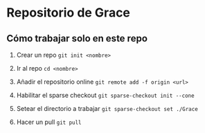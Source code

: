 # Repositorio de Grace 

## Cómo trabajar solo en este repo

1. Crear un repo
`git init <nombre>`

2. Ir al repo
`cd <nombre>`

3. Añadir el repositorio online
`git remote add -f origin <url>`

4. Habilitar el sparse checkout
`git sparse-checkout init --cone`

5. Setear el directorio a trabajar
`git sparse-checkout set ./Grace`

6. Hacer un pull
`git pull`